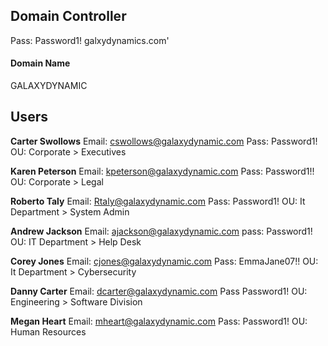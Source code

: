

## Domain Controller 

Pass: Password1!
galxydynamics.com'
#### Domain Name 
GALAXYDYNAMIC



## Users
**Carter Swollows**
Email: cswollows@galaxydynamic.com
Pass: Password1!
OU: Corporate > Executives

**Karen Peterson** 
Email: kpeterson@galaxydynamic.com
Pass: Password1!!
OU: Corporate > Legal

**Roberto Taly**
Email: Rtaly@galaxydynamic.com
Pass: Password1!
OU: It Department > System Admin

**Andrew Jackson**
Email: ajackson@galaxydynamic.com
pass: Password1!
OU: IT Department > Help Desk


**Corey Jones**
Email: cjones@galaxydynamic.com
Pass: EmmaJane07!!
OU: It Department > Cybersecurity

**Danny Carter**
Email: dcarter@galaxydynamic.com
Pass Password1!
OU: Engineering > Software Division

**Megan Heart**
Email: mheart@galaxydynamic.com
Pass: Password1!
OU: Human Resources
